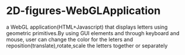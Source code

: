 # 2D-figures-WebGLApplication
a WebGL application(HTML+Javascript) that displays letters using geometric primitives.By using GUI elements and through keyboard and mouse,  user can change the color for the leters and reposition(translate),rotate,scale the letters together or separately
